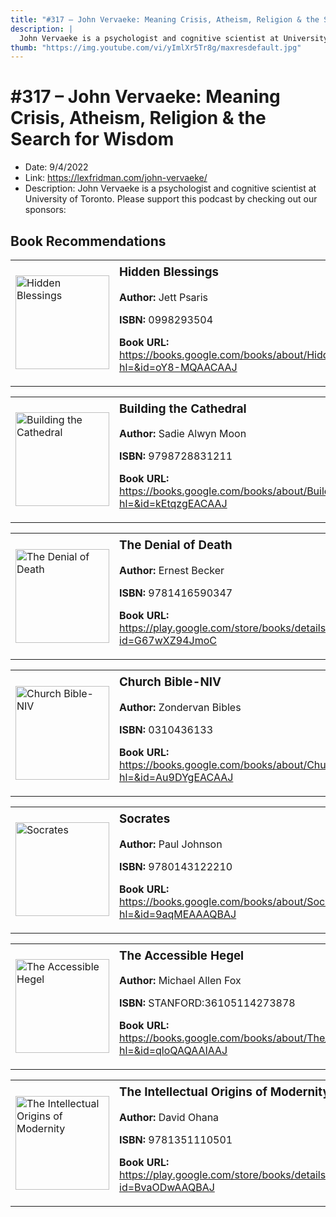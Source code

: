 ```yaml
---
title: "#317 – John Vervaeke: Meaning Crisis, Atheism, Religion & the Search for Wisdom"
description: |
  John Vervaeke is a psychologist and cognitive scientist at University of Toronto. Please support this podcast by checking out our sponsors:"
thumb: "https://img.youtube.com/vi/yImlXr5Tr8g/maxresdefault.jpg"
---
```


# #317 – John Vervaeke: Meaning Crisis, Atheism, Religion & the Search for Wisdom

  - Date: 9/4/2022
  - Link: https://lexfridman.com/john-vervaeke/
  - Description: John Vervaeke is a psychologist and cognitive scientist at University of Toronto. Please support this podcast by checking out our sponsors:

## Book Recommendations

<table style="border: none;"><tr style="border: none;"><td style="border: none;"><img src="https://books.google.com/books/content?id=oY8-MQAACAAJ&printsec=frontcover&img=1&zoom=1&source=gbs_api" alt="Hidden Blessings" width="150" style="vertical-align: top;"></td><td style="border: none; vertical-align: top;"><h3 style='margin-top: 5'>Hidden Blessings</h3><p><strong>Author:</strong> Jett Psaris</p><p><strong>ISBN:</strong> 0998293504</p><p><strong>Book URL:</strong> <a href="https://books.google.com/books/about/Hidden_Blessings.html?hl=&id=oY8-MQAACAAJ">https://books.google.com/books/about/Hidden_Blessings.html?hl=&id=oY8-MQAACAAJ</a></p></td></tr></table>
<table style="border: none;"><tr style="border: none;"><td style="border: none;"><img src="https://books.google.com/books/content?id=kEtqzgEACAAJ&printsec=frontcover&img=1&zoom=1&source=gbs_api" alt="Building the Cathedral" width="150" style="vertical-align: top;"></td><td style="border: none; vertical-align: top;"><h3 style='margin-top: 5'>Building the Cathedral</h3><p><strong>Author:</strong> Sadie Alwyn Moon</p><p><strong>ISBN:</strong> 9798728831211</p><p><strong>Book URL:</strong> <a href="https://books.google.com/books/about/Building_the_Cathedral.html?hl=&id=kEtqzgEACAAJ">https://books.google.com/books/about/Building_the_Cathedral.html?hl=&id=kEtqzgEACAAJ</a></p></td></tr></table>
<table style="border: none;"><tr style="border: none;"><td style="border: none;"><img src="https://books.google.com/books/content?id=G67wXZ94JmoC&printsec=frontcover&img=1&zoom=1&edge=curl&source=gbs_api" alt="The Denial of Death" width="150" style="vertical-align: top;"></td><td style="border: none; vertical-align: top;"><h3 style='margin-top: 5'>The Denial of Death</h3><p><strong>Author:</strong> Ernest Becker</p><p><strong>ISBN:</strong> 9781416590347</p><p><strong>Book URL:</strong> <a href="https://play.google.com/store/books/details?id=G67wXZ94JmoC">https://play.google.com/store/books/details?id=G67wXZ94JmoC</a></p></td></tr></table>
<table style="border: none;"><tr style="border: none;"><td style="border: none;"><img src="https://books.google.com/books/content?id=Au9DYgEACAAJ&printsec=frontcover&img=1&zoom=1&source=gbs_api" alt="Church Bible-NIV" width="150" style="vertical-align: top;"></td><td style="border: none; vertical-align: top;"><h3 style='margin-top: 5'>Church Bible-NIV</h3><p><strong>Author:</strong> Zondervan Bibles</p><p><strong>ISBN:</strong> 0310436133</p><p><strong>Book URL:</strong> <a href="https://books.google.com/books/about/Church_Bible_NIV.html?hl=&id=Au9DYgEACAAJ">https://books.google.com/books/about/Church_Bible_NIV.html?hl=&id=Au9DYgEACAAJ</a></p></td></tr></table>
<table style="border: none;"><tr style="border: none;"><td style="border: none;"><img src="https://books.google.com/books/content?id=9aqMEAAAQBAJ&printsec=frontcover&img=1&zoom=1&source=gbs_api" alt="Socrates" width="150" style="vertical-align: top;"></td><td style="border: none; vertical-align: top;"><h3 style='margin-top: 5'>Socrates</h3><p><strong>Author:</strong> Paul Johnson</p><p><strong>ISBN:</strong> 9780143122210</p><p><strong>Book URL:</strong> <a href="https://books.google.com/books/about/Socrates.html?hl=&id=9aqMEAAAQBAJ">https://books.google.com/books/about/Socrates.html?hl=&id=9aqMEAAAQBAJ</a></p></td></tr></table>
<table style="border: none;"><tr style="border: none;"><td style="border: none;"><img src="https://books.google.com/books/content?id=qloQAQAAIAAJ&printsec=frontcover&img=1&zoom=1&source=gbs_api" alt="The Accessible Hegel" width="150" style="vertical-align: top;"></td><td style="border: none; vertical-align: top;"><h3 style='margin-top: 5'>The Accessible Hegel</h3><p><strong>Author:</strong> Michael Allen Fox</p><p><strong>ISBN:</strong> STANFORD:36105114273878</p><p><strong>Book URL:</strong> <a href="https://books.google.com/books/about/The_Accessible_Hegel.html?hl=&id=qloQAQAAIAAJ">https://books.google.com/books/about/The_Accessible_Hegel.html?hl=&id=qloQAQAAIAAJ</a></p></td></tr></table>
<table style="border: none;"><tr style="border: none;"><td style="border: none;"><img src="https://books.google.com/books/content?id=BvaODwAAQBAJ&printsec=frontcover&img=1&zoom=1&edge=curl&source=gbs_api" alt="The Intellectual Origins of Modernity" width="150" style="vertical-align: top;"></td><td style="border: none; vertical-align: top;"><h3 style='margin-top: 5'>The Intellectual Origins of Modernity</h3><p><strong>Author:</strong> David Ohana</p><p><strong>ISBN:</strong> 9781351110501</p><p><strong>Book URL:</strong> <a href="https://play.google.com/store/books/details?id=BvaODwAAQBAJ">https://play.google.com/store/books/details?id=BvaODwAAQBAJ</a></p></td></tr></table>
